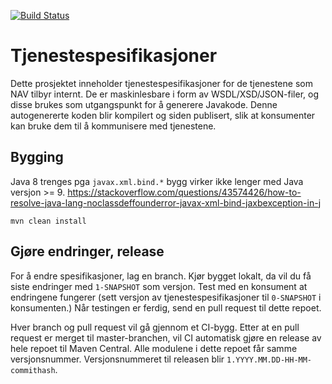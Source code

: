 [![Build Status](https://github.com/navikt/tjenestespesifikasjoner-tbd/workflows/Release%20(Github%20Package%20Registry)/badge.svg)](https://github.com/navikt/tjenestespesifikasjoner-tbd/actions?query=workflow%3A%22Release+%28Github+Package+Registry%29%22)

# Tjenestespesifikasjoner

Dette prosjektet inneholder tjenestespesifikasjoner for de tjenestene som NAV tilbyr internt.
De er maskinlesbare i form av WSDL/XSD/JSON-filer, og disse brukes som utgangspunkt for å
generere Javakode. Denne autogenererte koden blir kompilert og siden publisert, slik at konsumenter
kan bruke dem til å kommunisere med tjenestene.

## Bygging

Java 8 trenges pga `javax.xml.bind.*` bygg virker ikke lenger med Java versjon >= 9.
https://stackoverflow.com/questions/43574426/how-to-resolve-java-lang-noclassdeffounderror-javax-xml-bind-jaxbexception-in-j

`mvn clean install`

## Gjøre endringer, release

For å endre spesifikasjoner, lag en branch. Kjør bygget lokalt, da vil du
få siste endringer med `1-SNAPSHOT` som versjon. Test med en konsument at
endringene fungerer (sett versjon av tjenestespesifikasjoner til `0-SNAPSHOT` i konsumenten.)
Når testingen er ferdig, send en pull request til dette repoet.

Hver branch og pull request vil gå gjennom et CI-bygg.
Etter at en pull request er merget til master-branchen, vil
CI automatisk gjøre en release av hele repoet til Maven Central.
Alle modulene i dette repoet får samme versjonsnummer.
Versjonsnummeret til releasen blir `1.YYYY.MM.DD-HH-MM-commithash`.

